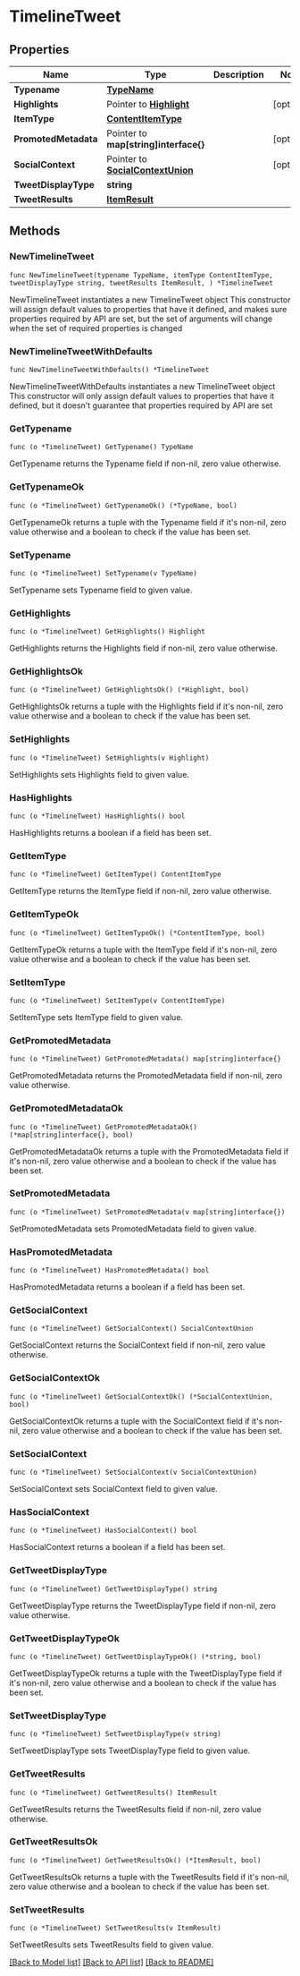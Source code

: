 # TimelineTweet

## Properties

Name | Type | Description | Notes
------------ | ------------- | ------------- | -------------
**Typename** | [**TypeName**](TypeName.md) |  | 
**Highlights** | Pointer to [**Highlight**](Highlight.md) |  | [optional] 
**ItemType** | [**ContentItemType**](ContentItemType.md) |  | 
**PromotedMetadata** | Pointer to **map[string]interface{}** |  | [optional] 
**SocialContext** | Pointer to [**SocialContextUnion**](SocialContextUnion.md) |  | [optional] 
**TweetDisplayType** | **string** |  | 
**TweetResults** | [**ItemResult**](ItemResult.md) |  | 

## Methods

### NewTimelineTweet

`func NewTimelineTweet(typename TypeName, itemType ContentItemType, tweetDisplayType string, tweetResults ItemResult, ) *TimelineTweet`

NewTimelineTweet instantiates a new TimelineTweet object
This constructor will assign default values to properties that have it defined,
and makes sure properties required by API are set, but the set of arguments
will change when the set of required properties is changed

### NewTimelineTweetWithDefaults

`func NewTimelineTweetWithDefaults() *TimelineTweet`

NewTimelineTweetWithDefaults instantiates a new TimelineTweet object
This constructor will only assign default values to properties that have it defined,
but it doesn't guarantee that properties required by API are set

### GetTypename

`func (o *TimelineTweet) GetTypename() TypeName`

GetTypename returns the Typename field if non-nil, zero value otherwise.

### GetTypenameOk

`func (o *TimelineTweet) GetTypenameOk() (*TypeName, bool)`

GetTypenameOk returns a tuple with the Typename field if it's non-nil, zero value otherwise
and a boolean to check if the value has been set.

### SetTypename

`func (o *TimelineTweet) SetTypename(v TypeName)`

SetTypename sets Typename field to given value.


### GetHighlights

`func (o *TimelineTweet) GetHighlights() Highlight`

GetHighlights returns the Highlights field if non-nil, zero value otherwise.

### GetHighlightsOk

`func (o *TimelineTweet) GetHighlightsOk() (*Highlight, bool)`

GetHighlightsOk returns a tuple with the Highlights field if it's non-nil, zero value otherwise
and a boolean to check if the value has been set.

### SetHighlights

`func (o *TimelineTweet) SetHighlights(v Highlight)`

SetHighlights sets Highlights field to given value.

### HasHighlights

`func (o *TimelineTweet) HasHighlights() bool`

HasHighlights returns a boolean if a field has been set.

### GetItemType

`func (o *TimelineTweet) GetItemType() ContentItemType`

GetItemType returns the ItemType field if non-nil, zero value otherwise.

### GetItemTypeOk

`func (o *TimelineTweet) GetItemTypeOk() (*ContentItemType, bool)`

GetItemTypeOk returns a tuple with the ItemType field if it's non-nil, zero value otherwise
and a boolean to check if the value has been set.

### SetItemType

`func (o *TimelineTweet) SetItemType(v ContentItemType)`

SetItemType sets ItemType field to given value.


### GetPromotedMetadata

`func (o *TimelineTweet) GetPromotedMetadata() map[string]interface{}`

GetPromotedMetadata returns the PromotedMetadata field if non-nil, zero value otherwise.

### GetPromotedMetadataOk

`func (o *TimelineTweet) GetPromotedMetadataOk() (*map[string]interface{}, bool)`

GetPromotedMetadataOk returns a tuple with the PromotedMetadata field if it's non-nil, zero value otherwise
and a boolean to check if the value has been set.

### SetPromotedMetadata

`func (o *TimelineTweet) SetPromotedMetadata(v map[string]interface{})`

SetPromotedMetadata sets PromotedMetadata field to given value.

### HasPromotedMetadata

`func (o *TimelineTweet) HasPromotedMetadata() bool`

HasPromotedMetadata returns a boolean if a field has been set.

### GetSocialContext

`func (o *TimelineTweet) GetSocialContext() SocialContextUnion`

GetSocialContext returns the SocialContext field if non-nil, zero value otherwise.

### GetSocialContextOk

`func (o *TimelineTweet) GetSocialContextOk() (*SocialContextUnion, bool)`

GetSocialContextOk returns a tuple with the SocialContext field if it's non-nil, zero value otherwise
and a boolean to check if the value has been set.

### SetSocialContext

`func (o *TimelineTweet) SetSocialContext(v SocialContextUnion)`

SetSocialContext sets SocialContext field to given value.

### HasSocialContext

`func (o *TimelineTweet) HasSocialContext() bool`

HasSocialContext returns a boolean if a field has been set.

### GetTweetDisplayType

`func (o *TimelineTweet) GetTweetDisplayType() string`

GetTweetDisplayType returns the TweetDisplayType field if non-nil, zero value otherwise.

### GetTweetDisplayTypeOk

`func (o *TimelineTweet) GetTweetDisplayTypeOk() (*string, bool)`

GetTweetDisplayTypeOk returns a tuple with the TweetDisplayType field if it's non-nil, zero value otherwise
and a boolean to check if the value has been set.

### SetTweetDisplayType

`func (o *TimelineTweet) SetTweetDisplayType(v string)`

SetTweetDisplayType sets TweetDisplayType field to given value.


### GetTweetResults

`func (o *TimelineTweet) GetTweetResults() ItemResult`

GetTweetResults returns the TweetResults field if non-nil, zero value otherwise.

### GetTweetResultsOk

`func (o *TimelineTweet) GetTweetResultsOk() (*ItemResult, bool)`

GetTweetResultsOk returns a tuple with the TweetResults field if it's non-nil, zero value otherwise
and a boolean to check if the value has been set.

### SetTweetResults

`func (o *TimelineTweet) SetTweetResults(v ItemResult)`

SetTweetResults sets TweetResults field to given value.



[[Back to Model list]](../README.md#documentation-for-models) [[Back to API list]](../README.md#documentation-for-api-endpoints) [[Back to README]](../README.md)


